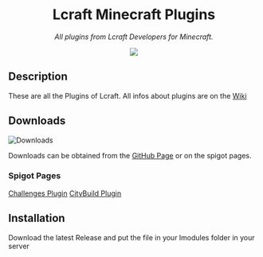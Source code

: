 <h1 align="center">Lcraft Minecraft Plugins</h1>
<p align="center"><i>All plugins from Lcraft Developers for Minecraft.</i></p>

<p align="center">
  <a target="_blank" href=""><img src="https://static.spigotmc.org/img/spigot.png"></a>
</p>



## Description

These are all the Plugins of Lcraft.
All infos about plugins are on the <a target="_blank" href="https://github.com/Lcraft-Developers/Lcraft-Minecraft-Plugins/wiki">Wiki</a>

## Downloads
![Downloads](https://img.shields.io/github/downloads/Lcraft-Developers/Lcraft-Minecraft-Plugins/total?event=push&label=Downloads&logo=github)

Downloads can be obtained from the [GitHub Page](https://github.com/Lcraft-Developers/Lcraft-Minecraft-Plugins) or on the spigot pages.

### Spigot Pages
[Challenges Plugin](https://www.spigotmc.org/resources/challenges-plugin.93219)
[CityBuild Plugin](https://www.spigotmc.org/resources/citybuild-plugin.95641)

## Installation

Download the latest Release and put the file in
your lmodules folder in your server

